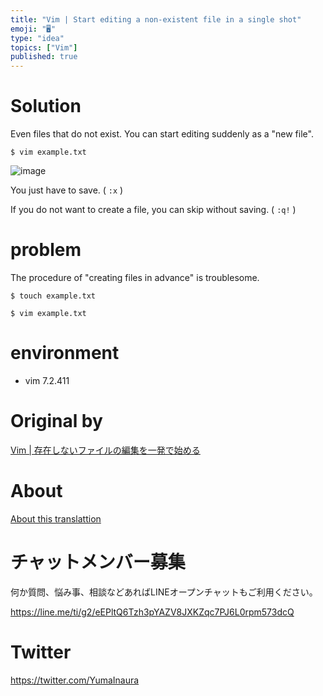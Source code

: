 ```yaml
---
title: "Vim | Start editing a non-existent file in a single shot"
emoji: "🖥"
type: "idea"
topics: ["Vim"]
published: true
---
```


# Solution 

Even files that do not exist. You can start editing suddenly as a "new file".

`$ vim example.txt`

 

![image](https://qiita-image-store.s3.amazonaws.com/0/90607/4b68e8aa-1c6a-5f2d-dd63-5a2328a9fd5f.png)

You just have to save. ( `:x` )

If you do not want to create a file, you can skip without saving. ( `:q!` )

# problem 

The procedure of "creating files in advance" is troublesome.

`$ touch example.txt`

 

`$ vim example.txt`

 
# environment 

- vim 7.2.411   


# Original by
[Vim | 存在しないファイルの編集を一発で始める](https://qiita.com/Yinaura/items/04c364283e71f489ee8a)

# About

[About this translattion](https://qiita.com/YumaInaura/items/7f6fd1e9310a6816469a)








<!-- Update From Qiita API -->

# チャットメンバー募集


何か質問、悩み事、相談などあればLINEオープンチャットもご利用ください。

https://line.me/ti/g2/eEPltQ6Tzh3pYAZV8JXKZqc7PJ6L0rpm573dcQ





# Twitter


https://twitter.com/YumaInaura


<!-- Update From Qiita API -->


